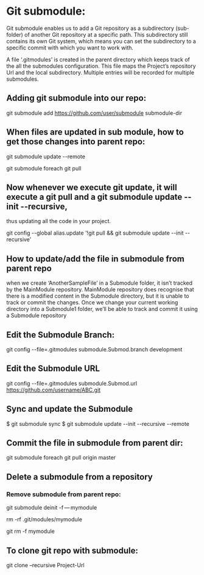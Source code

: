 # Git submodule:

Git submodule enables us to add a Git repository as a subdirectory (sub-folder) of another Git repository at a specific
path. This subdirectory still contains its own Git system, which means you can set the subdirectory to a specific commit
with which you want to work with.

A file ‘.gitmodules’ is created in the parent directory which keeps track of the all the submodules configuration.
This file maps the Project’s repository Url and the local subdirectory. Multiple entries will be recorded for multiple
submodules.

## Adding git submodule into our repo:

git submodule add https://github.com/user/submodule submodule-dir

## When files are updated in sub module, how to get those changes into parent repo:

git submodule update --remote

git submodule foreach git pull


## Now whenever we execute git update, it will execute a git pull and a git submodule update --init --recursive,
thus updating all the code in your project.

git config --global alias.update '!git pull && git submodule update --init --recursive'

## How to update/add the file in submodule from parent repo

when we create ‘AnotherSampleFile’ in a Submodule folder, it isn’t tracked by the MainModule repository.
MainModule repository does recognise that there is a modified content in the Submodule directory,
but it is unable to track or commit the changes. Once we change your current working directory into a Submodule1 folder,
we’ll be able to track and commit it using a Submodule repository

## Edit the Submodule Branch:

git config --file=.gitmodules submodule.Submod.branch development

## Edit the Submodule URL

git config --file=.gitmodules submodule.Submod.url https://github.com/username/ABC.git

## Sync and update the Submodule

$  git submodule sync
$  git submodule update --init --recursive --remote

## Commit the file in submodule from parent dir:

git submodule foreach git pull origin master

## Delete a submodule from a repository
### Remove submodule from parent repo:

git submodule deinit -f — mymodule

rm -rf .git/modules/mymodule

git rm -f mymodule 

## To clone git repo with submodule:

git clone –recursive Project-Url
